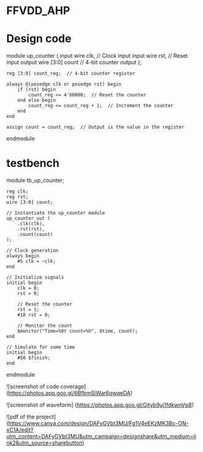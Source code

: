 # FFVDD_AHP
# Design code 
module up_counter (
    input wire clk,  // Clock input
    input wire rst,  // Reset input
    output wire [3:0] count  // 4-bit counter output
);

    reg [3:0] count_reg;  // 4-bit counter register

    always @(posedge clk or posedge rst) begin
        if (rst) begin
            count_reg <= 4'b0000;  // Reset the counter
        end else begin
            count_reg <= count_reg + 1;  // Increment the counter
        end
    end

    assign count = count_reg;  // Output is the value in the register

endmodule

# testbench 
module tb_up_counter;

    reg clk;
    reg rst;
    wire [3:0] count;

    // Instantiate the up_counter module
    up_counter uut (
        .clk(clk),
        .rst(rst),
        .count(count)
    );

    // Clock generation
    always begin
        #5 clk = ~clk;
    end

    // Initialize signals
    initial begin
        clk = 0;
        rst = 0;

        // Reset the counter
        rst = 1;
        #10 rst = 0;

        // Monitor the count
        $monitor("Time=%0t count=%h", $time, count);
    end

    // Simulate for some time
    initial begin
        #50 $finish;
    end

endmodule

![screenshot of code coverage]
(https://photos.app.goo.gl/6BfbmSiWar6qwqeDA)

![screenshot of waveform]
(https://photos.app.goo.gl/Gityb9uj1fdkwnVp8)

![pdf of the project]
(https://www.canva.com/design/DAFyGVbt3MU/Fg1V4eEKzMK3Bc-ON-xC1A/edit?utm_content=DAFyGVbt3MU&utm_campaign=designshare&utm_medium=link2&utm_source=sharebutton)

